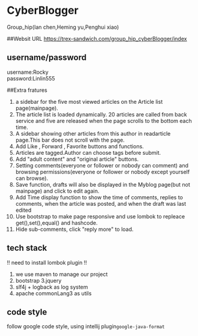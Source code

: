 # CyberBlogger
Group_hip(Ian chen,Heming yu,Penghui xiao)

##Websit URL
https://trex-sandwich.com/group_hip_cyberBlogger/index
## username/password
username:Rocky  
password:Linlin555

##Extra fratures
1. a sidebar for the five most viewed articles on the Article list page(mainpage).  
2. The article list is loaded dynamically. 20 articles are called from back service and five are released when the page scrolls to the bottom each time.    
3. A sidebar showing other articles from this author in readarticle page.This bar does not scroll with the page.
4. Add Like , Forward , Favorite buttons and functions.  
5. Articles are tagged.Author can choose tags before submit.
6. Add "adult content" and "original article" buttons.   
7. Setting comments(everyone or follower or nobody can comment) and browsing permissions(everyone or follower or nobody except yourself can browse).  
8. Save function, drafts will also be displayed in the Myblog page(but not mainpage) and click to edit again.
9. Add Time display function to show the time of comments, replies to comments, when the article was posted, and when the draft was last edited
10. Use bootstrap to make page responsive and use lombok to repleace get(),set(),equal() and hashcode.  
11. Hide sub-comments, click "reply more" to load.


## tech stack
!! need to install lombok plugin  !!
1. we use maven to manage our project
2. bootstrap
3.jquery
4. slf4j + logback as log system
5. apache commonLang3 as utils

## code style
follow google code style, using intellij plugin`google-java-format`


